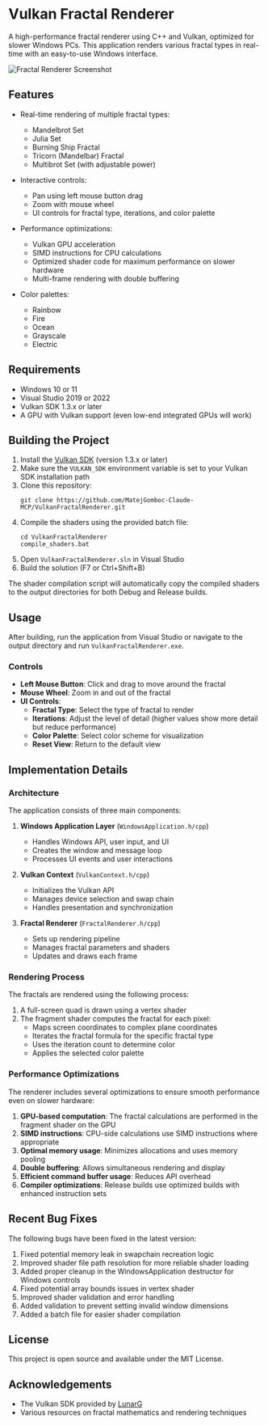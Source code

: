 # Vulkan Fractal Renderer

A high-performance fractal renderer using C++ and Vulkan, optimized for slower Windows PCs. This application renders various fractal types in real-time with an easy-to-use Windows interface.

![Fractal Renderer Screenshot](https://raw.githubusercontent.com/MatejGomboc-Claude-MCP/VulkanFractalRenderer/main/screenshot.png)

## Features

- Real-time rendering of multiple fractal types:
  - Mandelbrot Set
  - Julia Set
  - Burning Ship Fractal
  - Tricorn (Mandelbar) Fractal
  - Multibrot Set (with adjustable power)

- Interactive controls:
  - Pan using left mouse button drag
  - Zoom with mouse wheel
  - UI controls for fractal type, iterations, and color palette

- Performance optimizations:
  - Vulkan GPU acceleration
  - SIMD instructions for CPU calculations
  - Optimized shader code for maximum performance on slower hardware
  - Multi-frame rendering with double buffering

- Color palettes:
  - Rainbow
  - Fire
  - Ocean
  - Grayscale
  - Electric

## Requirements

- Windows 10 or 11
- Visual Studio 2019 or 2022
- Vulkan SDK 1.3.x or later
- A GPU with Vulkan support (even low-end integrated GPUs will work)

## Building the Project

1. Install the [Vulkan SDK](https://vulkan.lunarg.com/sdk/home) (version 1.3.x or later)
2. Make sure the `VULKAN_SDK` environment variable is set to your Vulkan SDK installation path
3. Clone this repository:
   ```
   git clone https://github.com/MatejGomboc-Claude-MCP/VulkanFractalRenderer.git
   ```
4. Compile the shaders using the provided batch file:
   ```
   cd VulkanFractalRenderer
   compile_shaders.bat
   ```
5. Open `VulkanFractalRenderer.sln` in Visual Studio
6. Build the solution (F7 or Ctrl+Shift+B)

The shader compilation script will automatically copy the compiled shaders to the output directories for both Debug and Release builds.

## Usage

After building, run the application from Visual Studio or navigate to the output directory and run `VulkanFractalRenderer.exe`.

### Controls

- **Left Mouse Button**: Click and drag to move around the fractal
- **Mouse Wheel**: Zoom in and out of the fractal
- **UI Controls**:
  - **Fractal Type**: Select the type of fractal to render
  - **Iterations**: Adjust the level of detail (higher values show more detail but reduce performance)
  - **Color Palette**: Select color scheme for visualization
  - **Reset View**: Return to the default view

## Implementation Details

### Architecture

The application consists of three main components:

1. **Windows Application Layer** (`WindowsApplication.h/cpp`)
   - Handles Windows API, user input, and UI
   - Creates the window and message loop
   - Processes UI events and user interactions

2. **Vulkan Context** (`VulkanContext.h/cpp`)
   - Initializes the Vulkan API
   - Manages device selection and swap chain
   - Handles presentation and synchronization

3. **Fractal Renderer** (`FractalRenderer.h/cpp`)
   - Sets up rendering pipeline
   - Manages fractal parameters and shaders
   - Updates and draws each frame

### Rendering Process

The fractals are rendered using the following process:

1. A full-screen quad is drawn using a vertex shader
2. The fragment shader computes the fractal for each pixel:
   - Maps screen coordinates to complex plane coordinates
   - Iterates the fractal formula for the specific fractal type
   - Uses the iteration count to determine color
   - Applies the selected color palette

### Performance Optimizations

The renderer includes several optimizations to ensure smooth performance even on slower hardware:

1. **GPU-based computation**: The fractal calculations are performed in the fragment shader on the GPU
2. **SIMD instructions**: CPU-side calculations use SIMD instructions where appropriate
3. **Optimal memory usage**: Minimizes allocations and uses memory pooling
4. **Double buffering**: Allows simultaneous rendering and display
5. **Efficient command buffer usage**: Reduces API overhead
6. **Compiler optimizations**: Release builds use optimized builds with enhanced instruction sets

## Recent Bug Fixes

The following bugs have been fixed in the latest version:

1. Fixed potential memory leak in swapchain recreation logic
2. Improved shader file path resolution for more reliable shader loading
3. Added proper cleanup in the WindowsApplication destructor for Windows controls
4. Fixed potential array bounds issues in vertex shader
5. Improved shader validation and error handling
6. Added validation to prevent setting invalid window dimensions
7. Added a batch file for easier shader compilation

## License

This project is open source and available under the MIT License.

## Acknowledgements

- The Vulkan SDK provided by [LunarG](https://www.lunarg.com/)
- Various resources on fractal mathematics and rendering techniques
